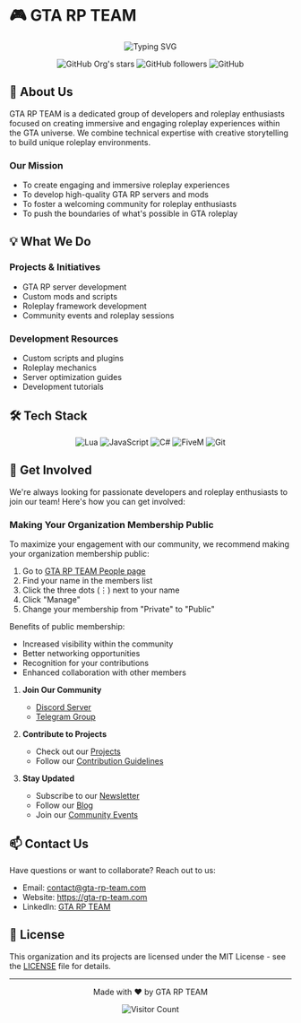 # 🎮 GTA RP TEAM

<p align="center">
  <img src="https://readme-typing-svg.demolab.com?font=Dancing+Script&weight=800&size=26&duration=3000&pause=500&center=true&random=true&width=970&height=64&lines=Welcome+to+GTA+RP+TEAM;Where+Creativity+Meets+Roleplay;Building+Immersive+Experiences;Join+Us+in+Our+Development+Journey" alt="Typing SVG" />
</p>

<div align="center">
  
  ![GitHub Org's stars](https://img.shields.io/github/stars/gta-rp-team?style=social)
  ![GitHub followers](https://img.shields.io/github/followers/gta-rp-team?style=social)
  ![GitHub](https://img.shields.io/github/license/gta-rp-team/gta-rp-team)
  
</div>

## 🚀 About Us

GTA RP TEAM is a dedicated group of developers and roleplay enthusiasts focused on creating immersive and engaging roleplay experiences within the GTA universe. We combine technical expertise with creative storytelling to build unique roleplay environments.

### Our Mission
- To create engaging and immersive roleplay experiences
- To develop high-quality GTA RP servers and mods
- To foster a welcoming community for roleplay enthusiasts
- To push the boundaries of what's possible in GTA roleplay

## 💡 What We Do

### Projects & Initiatives
- GTA RP server development
- Custom mods and scripts
- Roleplay framework development
- Community events and roleplay sessions

### Development Resources
- Custom scripts and plugins
- Roleplay mechanics
- Server optimization guides
- Development tutorials

## 🛠️ Tech Stack

<div align="center">
  
  ![Lua](https://img.shields.io/badge/-Lua-2C2D72?style=flat&logo=lua&logoColor=white)
  ![JavaScript](https://img.shields.io/badge/-JavaScript-F7DF1E?style=flat&logo=javascript&logoColor=black)
  ![C#](https://img.shields.io/badge/-C%23-239120?style=flat&logo=c-sharp&logoColor=white)
  ![FiveM](https://img.shields.io/badge/-FiveM-FF0000?style=flat&logo=fivem&logoColor=white)
  ![Git](https://img.shields.io/badge/-Git-F05032?style=flat&logo=git&logoColor=white)
  
</div>

## 🤝 Get Involved

We're always looking for passionate developers and roleplay enthusiasts to join our team! Here's how you can get involved:

### Making Your Organization Membership Public
To maximize your engagement with our community, we recommend making your organization membership public:

1. Go to [GTA RP TEAM People page](https://github.com/orgs/gta-rp-team/people)
2. Find your name in the members list
3. Click the three dots (⋮) next to your name
4. Click "Manage"
5. Change your membership from "Private" to "Public"

Benefits of public membership:
- Increased visibility within the community
- Better networking opportunities
- Recognition for your contributions
- Enhanced collaboration with other members

1. **Join Our Community**
   - [Discord Server](https://discord.gg/gta-rp-team)
   - [Telegram Group](https://t.me/gta-rp-team)

2. **Contribute to Projects**
   - Check out our [Projects](https://github.com/gta-rp-team/projects)
   - Follow our [Contribution Guidelines](CONTRIBUTING.md)

3. **Stay Updated**
   - Subscribe to our [Newsletter](https://gta-rp-team.substack.com)
   - Follow our [Blog](https://gta-rp-team.medium.com/)
   - Join our [Community Events](https://gta-rp-team.com/events)

## 📫 Contact Us

Have questions or want to collaborate? Reach out to us:

- Email: contact@gta-rp-team.com
- Website: https://gta-rp-team.com
- LinkedIn: [GTA RP TEAM](https://linkedin.com/company/gta-rp-team)

## 📜 License

This organization and its projects are licensed under the MIT License - see the [LICENSE](LICENSE) file for details.

---

<div align="center">
  
  Made with ❤️ by GTA RP TEAM
  
  ![Visitor Count](https://profile-counter.glitch.me/gta-rp-team/count.svg)
  
</div>
